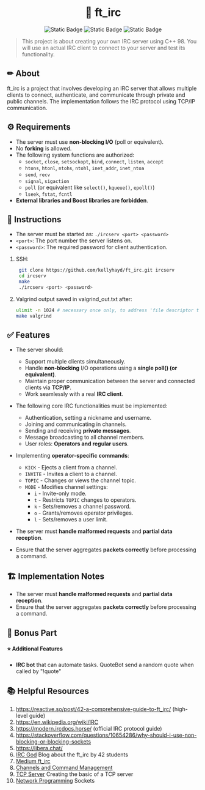 <h1 align="center"> 📡 ft_irc </h1>

<p align="center">
<img alt="Static Badge" src="https://img.shields.io/badge/42-London-orange"> <img alt="Static Badge" src="https://img.shields.io/badge/language-C++98-blue">  <img alt="Static Badge" src="https://img.shields.io/badge/submitted_in-2025-green">
</p>

>This project is about creating your own IRC server using C++ 98. You will use an actual IRC client to connect to your server and test its functionality.

<h2> ✏ About </h2>
ft_irc is a project that involves developing an IRC server that allows multiple clients to connect, authenticate, and communicate through private and public channels. The implementation follows the IRC protocol using TCP/IP communication.


<h2> ⚙ Requirements </h2>

- The server must use **non-blocking I/O** (poll or equivalent).
- No **forking** is allowed.
- The following system functions are authorized:
  - `socket`, `close`, `setsockopt`, `bind`, `connect`, `listen`, `accept`
  - `htons`, `htonl`, `ntohs`, `ntohl`, `inet_addr`, `inet_ntoa`
  - `send`, `recv`
  - `signal`, `sigaction`
  - `poll` (or equivalent like `select()`, `kqueue()`, `epoll()`)
  - `lseek`, `fstat`, `fcntl`
- **External libraries and Boost libraries are forbidden**.

<h2>  📝 Instructions </h2>

- The server must be started as:
`./ircserv <port> <password>`
- `<port>`: The port number the server listens on.
- `<password>`: The required password for client authentication.

1. SSH:
   ```sh
    git clone https://github.com/kellyhayd/ft_irc.git ircserv
    cd ircserv
    make
    ./ircserv <port> <password>
   ```

2. Valgrind output saved in valgrind_out.txt after:
   ```sh
   ulimit -n 1024 # necessary once only, to address 'file descriptor too high' error
   make valgrind
   ```

<h2>  ✅ Features </h2>

- The server should:
  - Support multiple clients simultaneously.
  - Handle **non-blocking** I/O operations using a **single poll() (or equivalent)**.
  - Maintain proper communication between the server and connected clients via **TCP/IP**.
  - Work seamlessly with a real **IRC client**.
- The following core IRC functionalities must be implemented:
  - Authentication, setting a nickname and username.
  - Joining and communicating in channels.
  - Sending and receiving **private messages**.
  - Message broadcasting to all channel members.
  - User roles: **Operators and regular users**.
- Implementing **operator-specific commands**:
  - `KICK` - Ejects a client from a channel.
  - `INVITE` - Invites a client to a channel.
  - `TOPIC` - Changes or views the channel topic.
  - `MODE` - Modifies channel settings:
    - `i` - Invite-only mode.
    - `t` - Restricts `TOPIC` changes to operators.
    - `k` - Sets/removes a channel password.
    - `o` - Grants/removes operator privileges.
    - `l` - Sets/removes a user limit.

- The server must **handle malformed requests** and **partial data reception**.
- Ensure that the server aggregates **packets correctly** before processing a command.


<h2> 🏗 Implementation Notes </h2>

- The server must **handle malformed requests** and **partial data reception**.
- Ensure that the server aggregates **packets correctly** before processing a command.

<h2> 🌟 Bonus Part </h2>

<h4> ⭐ Additional Features </h4>

- **IRC bot** that can automate tasks. QuoteBot send a random quote when called by "!quote"

<h2> 📚 Helpful Resources </h2>

1. https://reactive.so/post/42-a-comprehensive-guide-to-ft_irc/ (high-level guide)
2. https://en.wikipedia.org/wiki/IRC
3. https://modern.ircdocs.horse/ (official IRC protocol guide)
4. https://stackoverflow.com/questions/10654286/why-should-i-use-non-blocking-or-blocking-sockets
5. https://libera.chat/
6. [IRC God](https://ircgod.com/) Blog about the ft_irc by 42 students
7. [Medium ft_irc](https://medium.com/@afatir.ahmedfatir/small-irc-server-ft-irc-42-network-7cee848de6f9)
8. [Channels and Command Management](https://medium.com/@mohamedsarda2001/ft-irc-channels-and-command-management-ff1ff3758a0b)
9. [TCP Server](https://www.youtube.com/watch?v=cNdlrbZSkyQ&list=PLUJCSGGiox1Q-QvHfMMydtoyEa1IEzeLe&index=3) Creating the basic of a TCP server
10. [Network Programming](https://www.youtube.com/watch?v=gntyAFoZp-E) Sockets
